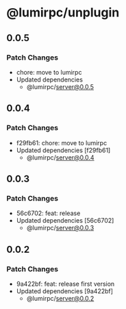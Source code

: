 # @lumirpc/unplugin

## 0.0.5

### Patch Changes

- chore: move to lumirpc
- Updated dependencies
  - @lumirpc/server@0.0.5

## 0.0.4

### Patch Changes

- f29fb61: chore: move to lumirpc
- Updated dependencies [f29fb61]
  - @lumirpc/server@0.0.4

## 0.0.3

### Patch Changes

- 56c6702: feat: release
- Updated dependencies [56c6702]
  - @lumirpc/server@0.0.3

## 0.0.2

### Patch Changes

- 9a422bf: feat: release first version
- Updated dependencies [9a422bf]
  - @lumirpc/server@0.0.2
